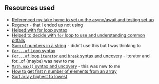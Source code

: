 ## Resources used
- [Referenced my take home to set up the async/await and testing set up](https://github.com/sadiejay/fcm-take-home)
- [Regexer](https://regexr.com/) -  that I ended up not using
- [Helped with for loop syntax](https://www.tutorialrepublic.com/javascript-tutorial/javascript-arrays.php)
- [Helped to decide with `for` loop to use and understanding common pitfalls](https://www.freecodecamp.org/news/javascript-loops-explained-for-loop-for/)
- [Sum of numbers in a string](https://javascript.plainenglish.io/javascript-algorithm-calculate-sum-of-numbers-in-a-string-dd007da460b7) - didn't use this but I was thinking to
- [`For...of` Loop syntax](https://bobbyhadz.com/blog/javascript-get-sum-of-array-of-numbers)
- [`For...of` loop `iterator` and `break` syntax and uncovery](https://developer.mozilla.org/en-US/docs/Web/JavaScript/Reference/Statements/for...of) -  iterator and for...of (maybe) was new to me
- [`Math.max()` syntax and uncovery](https://developer.mozilla.org/en-US/docs/Web/JavaScript/Reference/Global_Objects/Math/max) - this was new to me
- [How to get first n number of elements from an array](https://stackoverflow.com/questions/34883068/how-to-get-first-n-number-of-elements-from-an-array)
- [Sort array highest to lowest](https://www.codegrepper.com/tpc/sort+array+lowest+to+greatest+javascript)